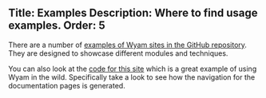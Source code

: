 Title: Examples
Description: Where to find usage examples.
Order: 5
---
There are a number of [examples of Wyam sites in the GitHub repository](https://github.com/Wyamio/Wyam/tree/master/Examples). They are designed to showcase different modules and techniques.

You can also look at the [code for this site](https://github.com/Wyamio/Wyam.Web) which is a great example of using Wyam in the wild. Specifically take a look to see how the navigation for the documentation pages is generated.